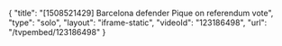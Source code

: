 {
    "title": "[1508521429] Barcelona defender Pique on referendum vote",
    "type": "solo",
    "layout": "iframe-static",
    "videoId": "123186498",
    "url": "\/tvpembed\/123186498"
}